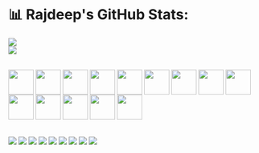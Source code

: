 # 📊 Rajdeep's GitHub Stats:
![](https://github-readme-stats.vercel.app/api?username=rajdeep31&theme=dark&hide_border=false&count_private=true&show_icons=true)<br/>
![](https://github-readme-streak-stats.herokuapp.com/?user=Rajdeep31&theme=dark&hide_border=false)<br/>
<!-- ![](https://github-readme-stats.vercel.app/api/top-langs/?username=Rajdeep31&theme=dark&hide_border=false&count_private=true&layout=compact)<br/> -->

<div style="display: inline_block"><br>
  <img align="center" height="50" width="50" src="https://cdn.jsdelivr.net/gh/devicons/devicon/icons/html5/html5-plain-wordmark.svg" />
  <img align="center" height="50" width="50" src="https://cdn.jsdelivr.net/gh/devicons/devicon/icons/css3/css3-plain-wordmark.svg" />
  <img align="center" height="50" width="50" src="https://cdn.jsdelivr.net/gh/devicons/devicon/icons/javascript/javascript-plain.svg" />
  <img align="center" height="50" width="50" src="https://cdn.jsdelivr.net/gh/devicons/devicon/icons/bootstrap/bootstrap-original.svg" />
  <img align="center" height="50" width="50" src="https://cdn.jsdelivr.net/gh/devicons/devicon/icons/github/github-original.svg" />
  <img align="center" height="50" width="50" src="https://cdn.jsdelivr.net/gh/devicons/devicon/icons/git/git-plain-wordmark.svg" />
  <img align="center" height="50" width="50" src="https://cdn.jsdelivr.net/gh/devicons/devicon/icons/java/java-original-wordmark.svg" />
  <img align="center" height="50" width="50" src="https://cdn.jsdelivr.net/gh/devicons/devicon/icons/linux/linux-original.svg" />
  <img align="center" height="50" width="50" src="https://cdn.jsdelivr.net/gh/devicons/devicon/icons/mysql/mysql-original-wordmark.svg" />
  <img align="center" height="50" width="50" src="https://cdn.jsdelivr.net/gh/devicons/devicon/icons/oracle/oracle-original.svg" />
  <img align="center" height="50" width="50" src="https://cdn.jsdelivr.net/gh/devicons/devicon/icons/php/php-plain.svg" />
  <img align="center" height="50" width="50" src="https://cdn.jsdelivr.net/gh/devicons/devicon/icons/phoenix/phoenix-original-wordmark.svg" />
  <img align="center" height="50" width="50" src="https://cdn.jsdelivr.net/gh/devicons/devicon/icons/vim/vim-original.svg" />
  <img align="center" height="50" width="50" src="https://cdn.jsdelivr.net/gh/devicons/devicon/icons/vscode/vscode-original.svg" /> 
</div>
<br/>
<br/>
<div> 
  <a href="https://instagram.com/rajdeep.31" target="_blank"><img src="https://img.shields.io/badge/-Instagram-%23E4405F?style=for-the-badge&logo=instagram&logoColor=white" target="_blank"></a>
 <a href="https://discord.gg/FcSsvdVP8d" target="_blank"><img src="https://img.shields.io/badge/Discord-7289DA?style=for-the-badge&logo=discord&logoColor=white" target="_blank"></a> 
  <a href = "mailto:rajdeep.dharajiyaljpce2020@gmail.com"><img src="https://img.shields.io/badge/-Gmail-%23333?style=for-the-badge&logo=gmail&logoColor=white" target="_blank"></a>
  <a href="https://www.linkedin.com/in/rajdeep-dharajiya-5b0b23248" target="_blank"><img src="https://img.shields.io/badge/-LinkedIn-%230077B5?style=for-the-badge&logo=linkedin&logoColor=white" target="_blank"></a> 
  <a href="#" target="_blank"><img src="https://img.shields.io/badge/Snapchat-FFFC00?style=for-the-badge&logo=snapchat&logoColor=white"></a> 
  <a href="https://twitter.com/Rajdeep7160" target="_blank"><img src="https://img.shields.io/badge/Twitter-1DA1F2?style=for-the-badge&logo=twitter&logoColor=white"></a>
  <a href="#" target="_blank"><img src="https://img.shields.io/badge/Kali_Linux-557C94?style=for-the-badge&logo=kali-linux&logoColor=white"></a> 
  <a href="#" target="_blank"><img src="https://img.shields.io/badge/Linux-FCC624?style=for-the-badge&logo=linux&logoColor=black"></a> 
  <a href="#" target="_blank"><img src="	https://img.shields.io/badge/Tails%20-56347C?&style=for-the-badge&logo=tails&logoColor=white"></a> 
</div>          
<br/>
<br/>
